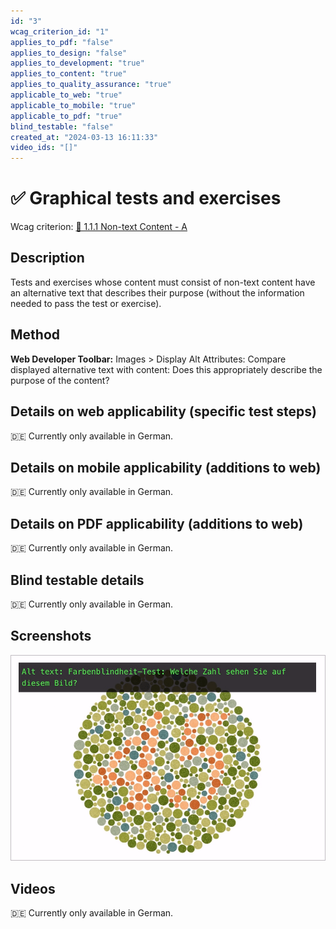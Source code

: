 ```yaml
---
id: "3"
wcag_criterion_id: "1"
applies_to_pdf: "false"
applies_to_design: "false"
applies_to_development: "true"
applies_to_content: "true"
applies_to_quality_assurance: "true"
applicable_to_web: "true"
applicable_to_mobile: "true"
applicable_to_pdf: "true"
blind_testable: "false"
created_at: "2024-03-13 16:11:33"
video_ids: "[]"
---
```


# ✅ Graphical tests and exercises

Wcag criterion: [📜 1.1.1 Non-text Content - A](..)

## Description

Tests and exercises whose content must consist of non-text content have an alternative text that describes their purpose (without the information needed to pass the test or exercise).

## Method

**Web Developer Toolbar:** Images > Display Alt Attributes: Compare displayed alternative text with content: Does this appropriately describe the purpose of the content?

## Details on web applicability (specific test steps)

🇩🇪 Currently only available in German.

## Details on mobile applicability (additions to web)

🇩🇪 Currently only available in German.

## Details on PDF applicability (additions to web)

🇩🇪 Currently only available in German.

## Blind testable details

🇩🇪 Currently only available in German.

## Screenshots

![Farbenblindheit-Test](images/farbenblindheit-test.png)

## Videos

🇩🇪 Currently only available in German.
